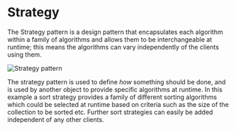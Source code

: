 ﻿# Strategy

The Strategy pattern is a design pattern that encapsulates each algorithm within a family of
algorithms and allows them to be interchangeable at runtime; this means the algorithms can vary
independently of the clients using them.

![Strategy pattern](StrategyPattern.png)


The strategy pattern is used to define *how* something should be done, and is used by another object
to provide specific algorithms at runtime. In this example a sort strategy provides a family of
different sorting algorithms which could be selected at runtime based on criteria such as the size
of the collection to be sorted etc. Further sort strategies can easily be added independent of any
other clients.